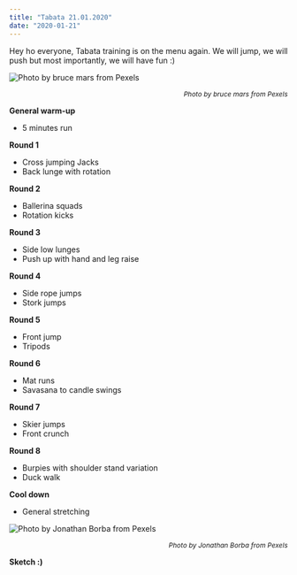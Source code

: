```yaml
---
title: "Tabata 21.01.2020"
date: "2020-01-21"
---
```


Hey ho everyone, Tabata training is on the menu again. We will jump, we will push but most importantly, we will have fun :)

![](https://i.imgur.com/KyGEc93.jpg "Photo by bruce mars from Pexels")<p style="font-size: 12px; text-align: right">*Photo by bruce mars from Pexels*</p>

**General warm-up**
- 5 minutes run

**Round 1**
- Cross jumping Jacks
- Back lunge with rotation

**Round 2**
- Ballerina squads
- Rotation kicks

**Round 3**
- Side low lunges
- Push up with hand and leg raise

**Round 4**
- Side rope jumps
- Stork jumps

**Round 5**
- Front jump
- Tripods

**Round 6**
- Mat runs
- Savasana to candle swings

**Round 7**
- Skier jumps
- Front crunch

**Round 8**
- Burpies with shoulder stand variation
- Duck walk

**Cool down**
- General stretching


![](https://i.imgur.com/hXapBRY.jpg "Photo by Jonathan Borba from Pexels")<p style="font-size: 12px; text-align: right">*Photo by Jonathan Borba from Pexels*</p>

**Sketch :)**
